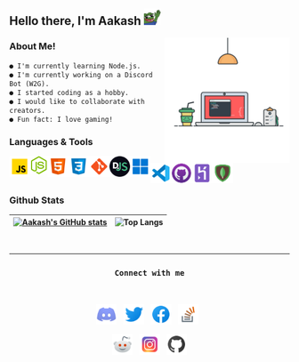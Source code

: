 
<h2>
Hello there, I'm Aakash <img width= "30" src="./assets/dank hi.png" />
</h2>


<img width = "225" align= "right" src = "./assets/coding.svg">

### About Me!

```
● I'm currently learning Node.js.
● I'm currently working on a Discord Bot (W2G).
● I started coding as a hobby.
● I would like to collaborate with creators.
● Fun fact: I love gaming!
```

### Languages & Tools

<img align="left" width="37px" src="./assets/javascript.png" /> <img align="left" width="32px" src="./assets/node.png" /> <img align="left" width="37px" src="./assets/html.png" /> <img align="left" width="37px" src="./assets/css.png" /> <img align="left" width="37px" src="./assets/git.png" /> <img align="left" width="37px" src="./assets/djs.png" /> <img align="left" width="37px" src="./assets/windows.png" /> <img align="left" width="37px" src="./assets/vsc.png" /> <img align="left" width="37px" src="./assets/github.png" /> <img align="left" width="37px" src="./assets/heroku.png" /> <img align="left" width="37px" src="./assets/mongodb.png" />

<br>
<br>

<h3>Github Stats</h3>


| [![Aakash's GitHub stats](https://github-readme-stats.vercel.app/api?username=aakash04s&show_icons=true)](https://github.com/aakash04s) | ![Top Langs](https://github-readme-stats.vercel.app/api/top-langs/?username=aakash04s) |
|--|--|



<br>

---

<h3><p align="center"><code>Connect with me</code></p></h3>

<br>

<p align= "center">
<a href = "https://discord.gg/Je3pHvGXbK"><code><img width = "37" src = "./assets/discord.png"></code></a> &nbsp; <a href = "https://twitter.com/Aakash04s"><code><img width = "37" src = "./assets/twitter.png"></code></a> &nbsp; <a href = "https://www.facebook.com/profile.php?id=100027124781287"><code><img width = "37" src = "./assets/facebook.png"></code></a> &nbsp; <a href = "https://stackoverflow.com/users/16659558/aakash"><code><img width = "37" src = "./assets/stack.png"></code></a> &nbsp; 
</p>

<p align = "center">
<a href = "https://www.reddit.com/user/aakash04s"><code><img width = "37" src = "./assets/reddit.png"></code></a> &nbsp; <a href = "https://instagram.com/aakash04s"><code><img width = "37" src = "./assets/instagram.png"></code></a> &nbsp; <a href = "https://github.com/aakash04s"><code><img width = "37" src = "./assets/git+.png"></code></a>
</p>



